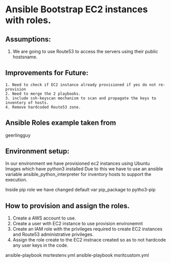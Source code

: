 # Ansible Bootstrap EC2 instances with roles.

## Assumptions:
   1. We are going to use Route53 to access the servers using their public hostsname.
   
## Improvements for Future:
    1. Need to check if EC2 instance already provisioned if yes do not re-provision
    2. Need to merge the 2 playbooks.
    3. include ssh-keyscan mechanism to scan and propagate the keys to inventory of hosts.
    4. Remove hardcoded Route53 zone.
    
## Ansible Roles example taken from
geerlingguy
    
## Environment setup:
In our environment we have provisioned ec2 instances using Ubuntu Images which have python3 installed
Due to this we have to use an ansible variable ansible_python_interpreter for inventory hosts to support the execution.

Inside pip role we have changed default var pip_package to pytho3-pip

## How to provision and assign the roles.

1. Create a AWS account to use.
2. Create a user with EC2 instance to use provision environemnt
3. Create an IAM role with the privileges required to create EC2 instances and Route53 administrative privileges.
4. Assign the role create to the EC2 instnace created so as to not hardcode any user keys in the code.

ansible-playbook msrtestenv.yml
ansible-playbook msritcustom.yml
